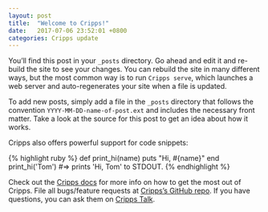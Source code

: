 ```yaml
---
layout: post
title:  "Welcome to Cripps!"
date:   2017-07-06 23:52:01 +0800
categories: Cripps update
---
```

You’ll find this post in your `_posts` directory. Go ahead and edit it and re-build the site to see your changes. You can rebuild the site in many different ways, but the most common way is to run `Cripps serve`, which launches a web server and auto-regenerates your site when a file is updated.

To add new posts, simply add a file in the `_posts` directory that follows the convention `YYYY-MM-DD-name-of-post.ext` and includes the necessary front matter. Take a look at the source for this post to get an idea about how it works.

Cripps also offers powerful support for code snippets:

{% highlight ruby %}
def print_hi(name)
  puts "Hi, #{name}"
end
print_hi('Tom')
#=> prints 'Hi, Tom' to STDOUT.
{% endhighlight %}

Check out the [Cripps docs][Cripps-docs] for more info on how to get the most out of Cripps. File all bugs/feature requests at [Cripps’s GitHub repo][Cripps-gh]. If you have questions, you can ask them on [Cripps Talk][Cripps-talk].

[Cripps-docs]: http://cripps.oschina.io/
[Cripps-gh]:   http://cripps.oschina.io/
[Cripps-talk]: http://cripps.oschina.io/
